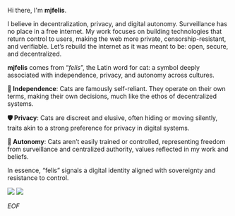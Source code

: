 Hi there, I'm **mjfelis**.

I believe in decentralization, privacy, and digital autonomy. Surveillance has no place in a free internet. My work focuses on building technologies that return control to users, making the web more private, censorship-resistant, and verifiable. Let’s rebuild the internet as it was meant to be: open, secure, and decentralized.

**mjfelis** comes from “*felis*”, the Latin word for cat: a symbol deeply associated with independence, privacy, and autonomy across cultures.

**🐾 Independence**: Cats are famously self-reliant. They operate on their own terms, making their own decisions, much like the ethos of decentralized systems.

**🛡️ Privacy**: Cats are discreet and elusive, often hiding or moving silently, traits akin to a strong preference for privacy in digital systems.

**🧷 Autonomy**: Cats aren’t easily trained or controlled, representing freedom from surveillance and centralized authority, values reflected in my work and beliefs.

In essence, “felis” signals a digital identity aligned with sovereignty and resistance to control.


![](https://github-readme-stats.vercel.app/api?username=mjfelis&count_private=true&show_icons=true)
![](https://github-readme-stats.vercel.app/api/top-langs/?username=mjfelis&layout=compact)

*EOF*